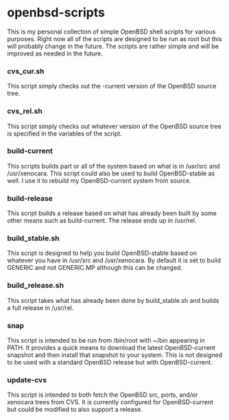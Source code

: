 openbsd-scripts
===============

This is my personal collection of simple OpenBSD shell scripts for various
purposes. Right now all of the scripts are designed to be run as root but 
this will probably change in the future. The scripts are rather simple and 
will be improved as needed in the future.

### cvs_cur.sh

This script simply checks out the -current version of the OpenBSD source tree.

### cvs_rel.sh

This script simply checks out whatever version of the OpenBSD source tree is
specified in the variables of the script.

### build-current

This scripts builds part or all of the system based on what is in /usr/src 
and /usr/xenocara. This script could also be used to build OpenBSD-stable as 
well. I use it to rebuild my OpenBSD-current system from source.

### build-release

This script builds a release based on what has already been built by some 
other means such as build-current. The release ends up in /usr/rel.

### build_stable.sh

This script is designed to help you build OpenBSD-stable based on whatever you
have in /usr/src and /usr/xenocara. By default it is set to build GENERIC and
not GENERIC.MP although this can be changed.

### build_release.sh

This script takes what has already been done by build_stable.sh and builds a
full release in /usr/rel.

### snap

This script is intended to be run from /bin/root with ~/bin appearing in PATH.
It provides a quick means to download the latest OpenBSD-current snapshot and
then install that snapshot to your system. This is not designed to be used with
a standard OpenBSD release but with OpenBSD-current.

### update-cvs

This script is intended to both fetch the OpenBSD src, ports, and/or xenocara 
trees from CVS. It is currently configured for OpenBSD-current but could be 
modified to also support a release.
